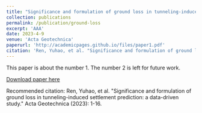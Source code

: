 ```yaml
---
title: "Significance and formulation of ground loss in tunneling-induced settlement prediction: a data-driven study"
collection: publications
permalink: /publication/ground-loss
excerpt: 'AAA'
date: 2023-4-9
venue: 'Acta Geotechnica'
paperurl: 'http://academicpages.github.io/files/paper1.pdf'
citation: 'Ren, Yuhao, et al. "Significance and formulation of ground loss in tunneling-induced settlement prediction: a data-driven study." Acta Geotechnica (2023): 1-16.'
---
```

This paper is about the number 1. The number 2 is left for future work.

[Download paper here](https://link.springer.com/article/10.1007/s11440-023-01859-8)

Recommended citation: Ren, Yuhao, et al. "Significance and formulation of ground loss in tunneling-induced settlement prediction: a data-driven study." Acta Geotechnica (2023): 1-16.